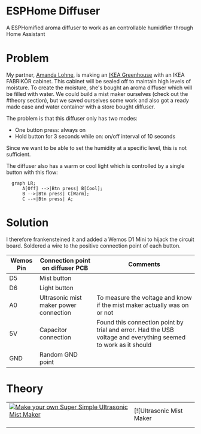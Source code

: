 # ESPHome Diffuser

A ESPHomified aroma diffuser to work as an controllable humidifier through Home Assistant

# Problem

My partner, [Amanda Lohne](https://amandalohne.com/), is making an [IKEA Greenhouse](https://www.reddit.com/r/IkeaGreenhouseClub/) with an IKEA FABRIKÖR cabinet. This cabinet will be sealed off to maintain high levels of moisture. To create the moisture, she's bought an aroma diffuser which will be filled with water. We could build a mist maker ourselves (check out the #theory section), but we saved ourselves some work and also got a ready made case and water container with a store bought diffuser.

The problem is that this diffuser only has two modes:
- One button press: always on
- Hold button for 3 seconds while on: on/off interval of 10 seconds

Since we want to be able to set the humidity at a specific level, this is not sufficient. 

The diffuser also has a warm or cool light which is controlled by a single button with this flow:
```mermaid
  graph LR;
      A[Off] -->|Btn press| B[Cool];
      B -->|Btn press| C[Warm];
      C -->|Btn press| A;
```

# Solution

I therefore frankensteined it and added a Wemos D1 Mini to hijack the circuit board. Soldered a wire to the positive connection point of each button.

| Wemos Pin | Connection point on diffuser PCB       | Comments  |
|-----------|----------------------------------------|-----------|
| D5        | Mist button                            |           |
| D6        | Light button                           |           |
| A0        | Ultrasonic mist maker power connection | To measure the voltage and know if the mist maker actually was on or not | 
| 5V        | Capacitor connection                   | Found this connection point by trial and error. Had the USB voltage and everything seemed to work as it should |
| GND       | Random GND point                       |    | 


# Theory
|   |   |
|---|---|
|[![Make your own Super Simple Ultrasonic Mist Maker](https://img.youtube.com/vi/OOZi3QnnDCo/0.jpg)](https://www.youtube.com/watch?v=OOZi3QnnDCo&ab_channel=GreatScott%21) | [![Ultrasonic Mist Maker || DIY or Buy](https://img.youtube.com/vi/aKhPj7uFD0Y/0.jpg)](https://www.youtube.com/watch?v=aKhPj7uFD0Y&ab_channel=GreatScott%21) |
